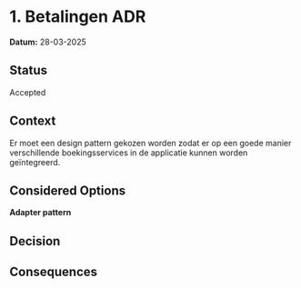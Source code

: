 # 1. Betalingen ADR

**Datum:** 28-03-2025

## Status

Accepted

## Context

Er moet een design pattern gekozen worden zodat er op een goede manier verschillende boekingsservices in de applicatie kunnen worden geïntegreerd.

## Considered Options

**Adapter pattern**

## Decision



## Consequences

